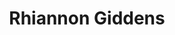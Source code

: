 ---
title: "Rhiannon Giddens"
summary: "Born 21 February 1977 in Greensboro, North Carolina, USA. Founding member of the Carolina Chocolate Drops. She is a multi-instrumentalist and songwriter. Sister of ."
image: "rhiannon-giddens.jpg"
---